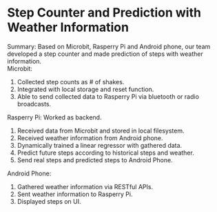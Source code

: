 # Step Counter and Prediction with Weather Information
Summary: Based on Microbit, Rasperry Pi and Android phone, our team developed a step counter and made prediction of steps with weather information. <br>
Microbit: 
1. Collected step counts as # of shakes. 
2. Integrated with local storage and reset function. 
3. Able to send collected data to Rasperry Pi via bluetooth or radio broadcasts.

Rasperry Pi: Worked as backend. 
1. Received data from Microbit and stored in local filesystem.
2. Received weather information from Android phone.
3. Dynamically trained a linear regressor with gathered data.
4. Predict future steps according to historical steps and weather.
5. Send real steps and predicted steps to Android Phone.

Android Phone:
1. Gathered weather information via RESTful APIs.
2. Sent weather information to Rasperry Pi.
3. Displayed steps on UI.
